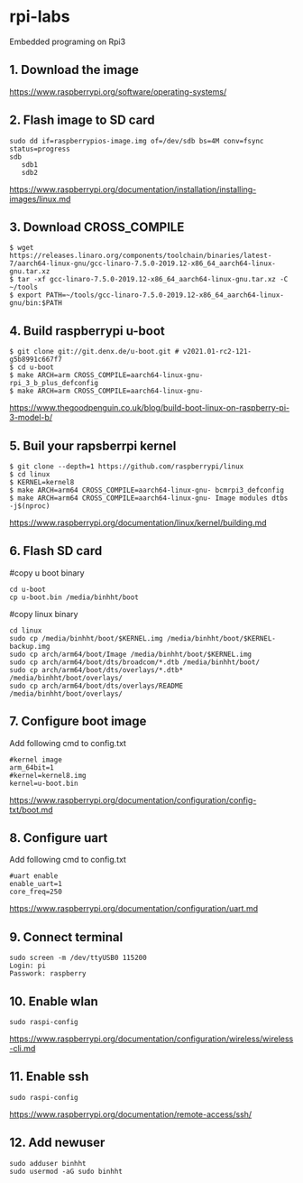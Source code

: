 # rpi-labs

Embedded programing on Rpi3 

## 1. Download the image
https://www.raspberrypi.org/software/operating-systems/
	
## 2. Flash image to SD card
```
sudo dd if=raspberrypios-image.img of=/dev/sdb bs=4M conv=fsync status=progress
sdb
   sdb1
   sdb2
```
https://www.raspberrypi.org/documentation/installation/installing-images/linux.md

## 3. Download CROSS_COMPILE
```
$ wget https://releases.linaro.org/components/toolchain/binaries/latest-7/aarch64-linux-gnu/gcc-linaro-7.5.0-2019.12-x86_64_aarch64-linux-gnu.tar.xz
$ tar -xf gcc-linaro-7.5.0-2019.12-x86_64_aarch64-linux-gnu.tar.xz -C ~/tools
$ export PATH=~/tools/gcc-linaro-7.5.0-2019.12-x86_64_aarch64-linux-gnu/bin:$PATH
```
## 4. Build raspberrypi u-boot
```
$ git clone git://git.denx.de/u-boot.git # v2021.01-rc2-121-g5b8991c667f7
$ cd u-boot
$ make ARCH=arm CROSS_COMPILE=aarch64-linux-gnu- rpi_3_b_plus_defconfig
$ make ARCH=arm CROSS_COMPILE=aarch64-linux-gnu-
```
https://www.thegoodpenguin.co.uk/blog/build-boot-linux-on-raspberry-pi-3-model-b/

## 5. Buil your rapsberrpi kernel
```
$ git clone --depth=1 https://github.com/raspberrypi/linux
$ cd linux
$ KERNEL=kernel8
$ make ARCH=arm64 CROSS_COMPILE=aarch64-linux-gnu- bcmrpi3_defconfig
$ make ARCH=arm64 CROSS_COMPILE=aarch64-linux-gnu- Image modules dtbs -j$(nproc)
```
https://www.raspberrypi.org/documentation/linux/kernel/building.md

## 6. Flash SD card
#copy u boot binary </br>
```
cd u-boot
cp u-boot.bin /media/binhht/boot
```
#copy linux binary </br>
```
cd linux
sudo cp /media/binhht/boot/$KERNEL.img /media/binhht/boot/$KERNEL-backup.img
sudo cp arch/arm64/boot/Image /media/binhht/boot/$KERNEL.img
sudo cp arch/arm64/boot/dts/broadcom/*.dtb /media/binhht/boot/
sudo cp arch/arm64/boot/dts/overlays/*.dtb* /media/binhht/boot/overlays/
sudo cp arch/arm64/boot/dts/overlays/README /media/binhht/boot/overlays/
```
## 7. Configure boot image
Add following cmd to config.txt
```
#kernel image
arm_64bit=1
#kernel=kernel8.img
kernel=u-boot.bin
```
https://www.raspberrypi.org/documentation/configuration/config-txt/boot.md

## 8. Configure uart
Add following cmd to config.txt
```
#uart enable
enable_uart=1
core_freq=250
```
https://www.raspberrypi.org/documentation/configuration/uart.md

## 9. Connect terminal
```
sudo screen -m /dev/ttyUSB0 115200
Login: pi
Passwork: raspberry
```

## 10. Enable wlan
```
sudo raspi-config
```
https://www.raspberrypi.org/documentation/configuration/wireless/wireless-cli.md

## 11. Enable ssh
```
sudo raspi-config
```
https://www.raspberrypi.org/documentation/remote-access/ssh/

## 12. Add newuser
```
sudo adduser binhht
sudo usermod -aG sudo binhht
```
